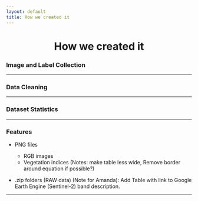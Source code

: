 ```yaml
---
layout: default
title: How we created it 
---
```


<h1 style="text-align: center;"> How we created it </h1>

### Image and Label Collection

___


### Data Cleaning

___


### Dataset Statistics 

___

### Features

- PNG files
  - RGB images
  - Vegetation indices (Notes: make table less wide, Remove border around equation if possible?)
						
- .zip folders (RAW data) (Note for Amanda): Add Table with link to Google Earth Engine (Sentinel-2) band description.
  
___
